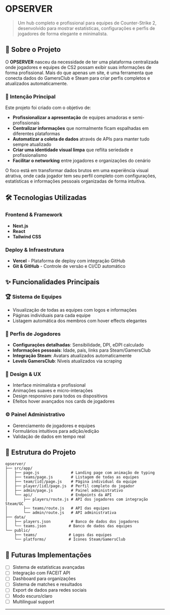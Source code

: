 # OPSERVER

> Um hub completo e profissional para equipes de Counter-Strike 2, desenvolvido para mostrar estatísticas, configurações e perfis de jogadores de forma elegante e minimalista.

## 🚀 Sobre o Projeto

O **OPSERVER** nasceu da necessidade de ter uma plataforma centralizada onde jogadores e equipes de CS2 possam exibir suas informações de forma profissional. Mais do que apenas um site, é uma ferramenta que conecta dados do GamersClub e Steam para criar perfis completos e atualizados automaticamente.

### 🎯 **Intenção Principal**

Este projeto foi criado com o objetivo de:

- **Profissionalizar a apresentação** de equipes amadoras e semi-profissionais
- **Centralizar informações** que normalmente ficam espalhadas em diferentes plataformas
- **Automatizar a coleta de dados** através de APIs para manter tudo sempre atualizado
- **Criar uma identidade visual limpa** que reflita seriedade e profissionalismo
- **Facilitar o networking** entre jogadores e organizações do cenário

O foco está em transformar dados brutos em uma experiência visual atrativa, onde cada jogador tem seu perfil completo com configurações, estatísticas e informações pessoais organizadas de forma intuitiva.

## 🛠️ Tecnologias Utilizadas

### **Frontend & Framework**
- **Next.js**
- **React**
- **Tailwind CSS**

### **Deploy & Infraestrutura**
- **Vercel** - Plataforma de deploy com integração GitHub
- **Git & GitHub** - Controle de versão e CI/CD automático

## ✨ Funcionalidades Principais

### 🏆 **Sistema de Equipes**
- Visualização de todas as equipes com logos e informações
- Páginas individuais para cada equipe
- Listagem automática dos membros com hover effects elegantes

### 👤 **Perfis de Jogadores**
- **Configurações detalhadas**: Sensibilidade, DPI, eDPI calculado
- **Informações pessoais**: Idade, país, links para Steam/GamersClub  
- **Integração Steam**: Avatars atualizados automaticamente
- **Levels GamersClub**: Níveis atualizados via scraping

### 🎨 **Design & UX**
- Interface minimalista e profissional
- Animações suaves e micro-interações
- Design responsivo para todos os dispositivos
- Efeitos hover avançados nos cards de jogadores

### ⚙️ **Painel Administrativo**
- Gerenciamento de jogadores e equipes
- Formulários intuitivos para adição/edição
- Validação de dados em tempo real

## 📁 Estrutura do Projeto

```
opserver/
├── src/app/
│   ├── page.js              # Landing page com animação de typing
│   ├── teams/page.js        # Listagem de todas as equipes
│   ├── team/[id]/page.js    # Página individual da equipe
│   ├── player/[id]/page.js  # Perfil completo do jogador
│   ├── admin/page.js        # Painel administrativo
│   └── api/                 # Endpoints da API
│       ├── players/route.js # API dos jogadores com integração Steam/GC
│       ├── teams/route.js   # API das equipes
│       └── admin/route.js   # API administrativa
├── data/
│   ├── players.json         # Banco de dados dos jogadores
│   └── teams.json          # Banco de dados das equipes
└── public/
    ├── teams/              # Logos das equipes
    └── platforms/          # Ícones Steam/GamersClub
```

## 🎯 Futuras Implementações

- [ ] Sistema de estatísticas avançadas
- [ ] Integração com FACEIT API
- [ ] Dashboard para organizações
- [ ] Sistema de matches e resultados
- [ ] Export de dados para redes sociais
- [ ] Modo escuro/claro
- [ ] Multilingual support
---
